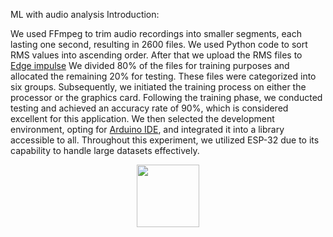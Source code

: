 ML with audio analysis
Introduction:

We used FFmpeg to trim audio recordings into smaller segments, each lasting one second, resulting in 2600 files. 
We used Python code to sort RMS values into ascending order.
After that we upload the RMS files to [Edge impulse](https://edgeimpulse.com/)
We divided 80% of the files for training purposes and allocated the remaining 20% for testing. 
These files were categorized into six groups.
Subsequently, we initiated the training process on either the processor or the graphics card.
Following the training phase, we conducted testing and achieved an accuracy rate of 90%, which is considered excellent for this application.
We then selected the development environment, opting for [Arduino IDE](https://www.arduino.cc/en/software), and integrated it into a library accessible to all.
Throughout this experiment, we utilized ESP-32 due to its capability to handle large datasets effectively.
<div id="header" align="center">
  <img src="[https://giphy.com/gifs/moodman-QsZol42CPIjMzke1QW/giphy.gif](https://media2.giphy.com/media/v1.Y2lkPTc5MGI3NjExdGc2MWM3aWxqemNrbXgwZmpzeHRndmRyNTJpa3B4dW0xMzQxeGQ3ciZlcD12MV9pbnRlcm5hbF9naWZfYnlfaWQmY3Q9Zw/QsZol42CPIjMzke1QW/giphy.gif)" width="100"/>
</div>
